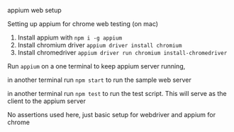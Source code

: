 appium web setup

Setting up appium for chrome web testing (on mac)

1. Install appium with `npm i -g appium`
2. Install chromium driver `appium driver install chromium`
3. Install chromedriver `appium driver run chromium install-chromedriver`

Run `appium` on a one terminal to keep appium server running,

in another terminal run `npm start` to run the sample web server

in another terminal run `npm test` to run the test script. This will serve as the client to the appium server

No assertions used here, just basic setup for webdriver and appium for chrome
